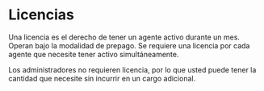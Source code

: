 # Licencias

Una licencia es el derecho de tener un agente activo durante
un mes. Operan bajo la modalidad de prepago.
Se requiere una licencia por cada agente que necesite tener
activo simultáneamente.

Los administradores no requieren licencia, por lo que usted puede
tener la cantidad que necesite sin incurrir en un cargo adicional.

